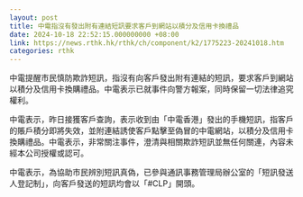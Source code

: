 ```yaml
---
layout: post
title: 中電指沒有發出附有連結短訊要求客戶到網站以積分及信用卡換禮品
date: 2024-10-18 22:52:15.000000000 +08:00
link: https://news.rthk.hk/rthk/ch/component/k2/1775223-20241018.htm
categories: rthk
---
```


中電提醒市民慎防欺詐短訊，指沒有向客戶發出附有連結的短訊，要求客戶到網站以積分及信用卡換購禮品。中電表示已就事件向警方報案，同時保留一切法律追究權利。

中電表示，昨日接獲客戶查詢，表示收到由「中電香港」發出的手機短訊，指客戶的賬戶積分即將失效，並附連結誘使客戶點擊至偽冒的中電網站，以積分及信用卡換購禮品。中電表示，非常關注事件，澄清與相關欺詐短訊並無任何關連，內容未經本公司授權或認可。

中電表示，為協助市民辨別短訊真偽，已參與通訊事務管理局辦公室的「短訊發送人登記制」，向客戶發送的短訊均會以「#CLP」開頭。
